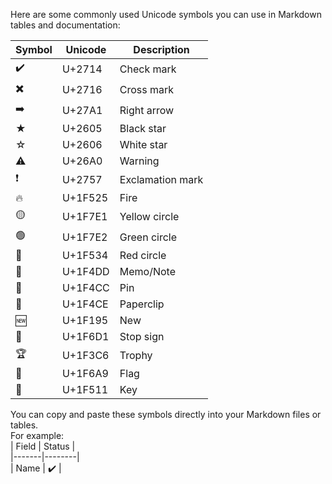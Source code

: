 Here are some commonly used Unicode symbols you can use in Markdown tables and documentation:


| Symbol | Unicode | Description         |
|--------|---------|---------------------|
| ✔️     | U+2714  | Check mark          |
| ✖️     | U+2716  | Cross mark          |
| ➡️     | U+27A1  | Right arrow         |
| ★      | U+2605  | Black star          |
| ☆      | U+2606  | White star          |
| ⚠️     | U+26A0  | Warning             |
| ❗     | U+2757  | Exclamation mark    |
| 🔥     | U+1F525 | Fire                |
| 🟡     | U+1F7E1 | Yellow circle       |
| 🟢     | U+1F7E2 | Green circle        |
| 🔴     | U+1F534 | Red circle          |
| 📝     | U+1F4DD | Memo/Note           |
| 📌     | U+1F4CC | Pin                 |
| 📎     | U+1F4CE | Paperclip           |
| 🆕     | U+1F195 | New                 |
| 🛑     | U+1F6D1 | Stop sign           |
| 🏆     | U+1F3C6 | Trophy              |
| 🚩     | U+1F6A9 | Flag                |
| 🔑     | U+1F511 | Key                 |


You can copy and paste these symbols directly into your Markdown files or tables.  
For example:  
| Field | Status |  
|-------|--------|  
| Name  | ✔️     |
